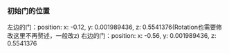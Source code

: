 ### 初始门的位置
左边的门：position: x: -0.12, y: 0.001989436, z: 0.5541376(Rotation也需要修改这里不再赘述，一般改z)
右边的门：position: x: -0.56, y: 0.001989436, z: 0.5541376

